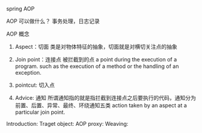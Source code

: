 spring AOP

AOP 可以做什么？
事务处理，日志记录


AOP 概念

1. Aspect：切面
类是对物体特征的抽象，切面就是对横切关注点的抽象

2. Join point：连接点
被拦截到的点
 a point during the execution of a program. such as the execution of a method or the handling of an exception.

3. pointcut: 切入点

4. Advice: 通知
所谓通知指的就是指拦截到连接点之后要执行的代码，通知分为前置、后置、异常、最终、环绕通知五类
 action taken by an aspect at a particular join point.


Introduction:
Traget object:
AOP proxy:
Weaving:
